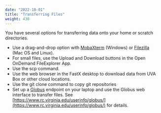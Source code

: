 ```yaml
---
date: "2022-10-01"
title: "Transferring Files"
weight: 430
---
```


You have several options for transferring data onto your home or scratch directories.

* Use a drag-and-drop option with [MobaXterm](https://mobaxterm.mobatek.net) (Windows) or [Filezilla](https://filezilla-project.org/) (Mac OS and Linux).
* For small files, use the Upload and Download buttons in the Open OnDemand FileExplorer App.
* Use the scp command. 
* Use the web browser in the FastX desktop to download data from UVA Box or other cloud locations.
* Use the git clone command to copy git repositories
* Set up a [Globus](https://globus.org) endpoint on your laptop and use the Globus web interface to transfer files.
See [https://www.rc.virginia.edu/userinfo/globus/](https://www.rc.virginia.edu/userinfo/globus/) for details.
